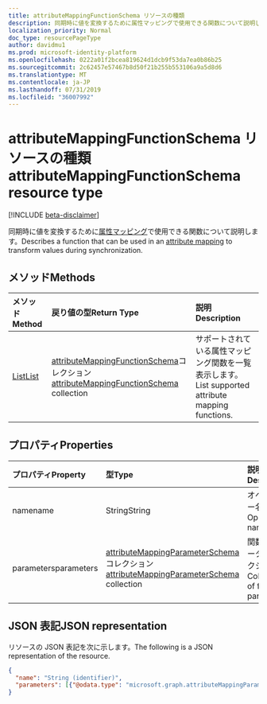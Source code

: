 ```yaml
---
title: attributeMappingFunctionSchema リソースの種類
description: 同期時に値を変換するために属性マッピングで使用できる関数について説明します。
localization_priority: Normal
doc_type: resourcePageType
author: davidmu1
ms.prod: microsoft-identity-platform
ms.openlocfilehash: 0222a01f2bcea819624d1dcb9f53da7ea0b86b25
ms.sourcegitcommit: 2c62457e57467b8d50f21b255b553106a9a5d8d6
ms.translationtype: MT
ms.contentlocale: ja-JP
ms.lasthandoff: 07/31/2019
ms.locfileid: "36007992"
---
```

# <a name="attributemappingfunctionschema-resource-type"></a><span data-ttu-id="1ea52-103">attributeMappingFunctionSchema リソースの種類</span><span class="sxs-lookup"><span data-stu-id="1ea52-103">attributeMappingFunctionSchema resource type</span></span>

[!INCLUDE [beta-disclaimer](../../includes/beta-disclaimer.md)]

<span data-ttu-id="1ea52-104">同期時に値を変換するために[属性マッピング](synchronization-attributemapping.md)で使用できる関数について説明します。</span><span class="sxs-lookup"><span data-stu-id="1ea52-104">Describes a function that can be used in an [attribute mapping](synchronization-attributemapping.md) to transform values during synchronization.</span></span>

## <a name="methods"></a><span data-ttu-id="1ea52-105">メソッド</span><span class="sxs-lookup"><span data-stu-id="1ea52-105">Methods</span></span>

| <span data-ttu-id="1ea52-106">メソッド</span><span class="sxs-lookup"><span data-stu-id="1ea52-106">Method</span></span>           | <span data-ttu-id="1ea52-107">戻り値の型</span><span class="sxs-lookup"><span data-stu-id="1ea52-107">Return Type</span></span>    |<span data-ttu-id="1ea52-108">説明</span><span class="sxs-lookup"><span data-stu-id="1ea52-108">Description</span></span>|
|:---------------|:--------|:----------|
|[<span data-ttu-id="1ea52-109">List</span><span class="sxs-lookup"><span data-stu-id="1ea52-109">List</span></span>](../api/synchronization-synchronizationschema-functions.md) | <span data-ttu-id="1ea52-110">[attributeMappingFunctionSchema](../resources/synchronization-attributemappingfunctionschema.md)コレクション</span><span class="sxs-lookup"><span data-stu-id="1ea52-110">[attributeMappingFunctionSchema](../resources/synchronization-attributemappingfunctionschema.md) collection</span></span>|<span data-ttu-id="1ea52-111">サポートされている属性マッピング関数を一覧表示します。</span><span class="sxs-lookup"><span data-stu-id="1ea52-111">List supported attribute mapping functions.</span></span>|

## <a name="properties"></a><span data-ttu-id="1ea52-112">プロパティ</span><span class="sxs-lookup"><span data-stu-id="1ea52-112">Properties</span></span>

| <span data-ttu-id="1ea52-113">プロパティ</span><span class="sxs-lookup"><span data-stu-id="1ea52-113">Property</span></span>                   | <span data-ttu-id="1ea52-114">型</span><span class="sxs-lookup"><span data-stu-id="1ea52-114">Type</span></span>                      | <span data-ttu-id="1ea52-115">説明</span><span class="sxs-lookup"><span data-stu-id="1ea52-115">Description</span></span>    |
|:---------------------------|:-------------------------|:---------------|
|<span data-ttu-id="1ea52-116">name</span><span class="sxs-lookup"><span data-stu-id="1ea52-116">name</span></span>                        |<span data-ttu-id="1ea52-117">String</span><span class="sxs-lookup"><span data-stu-id="1ea52-117">String</span></span>                    |<span data-ttu-id="1ea52-118">オペレーター名。</span><span class="sxs-lookup"><span data-stu-id="1ea52-118">Operator name.</span></span> |
|<span data-ttu-id="1ea52-119">parameters</span><span class="sxs-lookup"><span data-stu-id="1ea52-119">parameters</span></span>                  |<span data-ttu-id="1ea52-120">[attributeMappingParameterSchema](../resources/synchronization-attributemappingparameterschema.md)コレクション</span><span class="sxs-lookup"><span data-stu-id="1ea52-120">[attributeMappingParameterSchema](../resources/synchronization-attributemappingparameterschema.md) collection</span></span>  |<span data-ttu-id="1ea52-121">関数パラメータのコレクション。</span><span class="sxs-lookup"><span data-stu-id="1ea52-121">Collection of function parameters.</span></span>|

## <a name="json-representation"></a><span data-ttu-id="1ea52-122">JSON 表記</span><span class="sxs-lookup"><span data-stu-id="1ea52-122">JSON representation</span></span>

<span data-ttu-id="1ea52-123">リソースの JSON 表記を次に示します。</span><span class="sxs-lookup"><span data-stu-id="1ea52-123">The following is a JSON representation of the resource.</span></span>

<!-- {
  "blockType": "resource",
  "optionalProperties": [

  ],
  "@odata.type": "microsoft.graph.attributeMappingFunctionSchema"
}-->

```json
{
  "name": "String (identifier)",
  "parameters": [{"@odata.type": "microsoft.graph.attributeMappingParameterSchema"}]
}

```

<!-- uuid: 8fcb5dbc-d5aa-4681-8e31-b001d5168d79
2015-10-25 14:57:30 UTC -->
<!--
{
  "type": "#page.annotation",
  "description": "attributeMappingFunctionSchema resource",
  "keywords": "",
  "section": "documentation",
  "tocPath": "",
  "suppressions": []
}
-->
